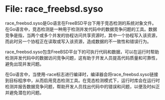 # File: race_freebsd.syso

race_freebsd.syso是Go语言在FreeBSD平台下用于竞态检测的系统对象文件。在Go语言中，竞态检测是一种用于检测并发代码中的数据竞争问题的工具。数据竞争是指，当两个或多个并发的协程访问共享资源时，其中一个协程写入该资源，而此时另一个协程正在读取或写入该资源，造成数据的不一致性和错误行为。

race_freebsd.syso包含FreeBSD平台下的可执行代码和数据，可以在运行时帮助检测并发代码中的数据访问竞争问题，这有助于开发人员提高代码质量和可靠性，避免出现并发问题。

在Go语言中，当使用-race标志进行编译时，编译器会将race_freebsd.syso链接到目标程序中，从而启用竞态检测工具。在竞态检测模式下，运行时库会在运行时检测并报告数据竞争问题，帮助开发人员找出代码中的错误和问题，以便及时纠正并避免潜在的问题。

